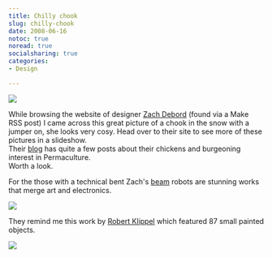 ```yaml
---
title: Chilly chook
slug: chilly-chook
date: 2008-06-16
notoc: true
noread: true
socialsharing: true
categories: 
- Design

---
```

![][williampickup]

While browsing the website of designer [Zach Debord][zachdebord] (found via a Make RSS post) I came across this&#xa0;great picture of a chook in the snow with a jumper on, she looks very cosy. Head over to their site to see more of these pictures in a&#xa0;slideshow.  
Their [blog][fadetofuture] has quite a few posts about their chickens and burgeoning interest in Permaculture.  
Worth a look.
  
For the those with a technical bent Zach's [beam][wikipedia] robots are stunning works that merge art and electronics.

![][williampickup 2]

They remind me this work by [Robert Klippel][sculpture] which featured 87 small painted objects.

![][williampickup 3]

[fadetofuture]: http://www.fadetofuture.com/
[sculpture]: http://www.sculpture.org/documents/scmag04/april04/WebSpecials/Klippel.shtml
[wikipedia]: http://en.wikipedia.org/wiki/BEAM_robotics
[williampickup]: /uploads/2014/01/8081964763.jpg
[williampickup 2]: /uploads/2014/01/8081967819.jpg
[williampickup 3]: /uploads/2014/01/8081963114.jpg
[zachdebord]: http://www.zachdebord.com/ "Zach Debord"